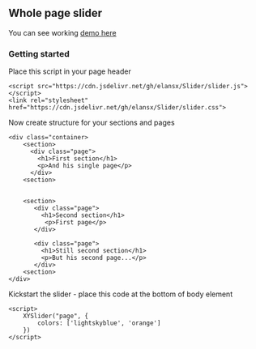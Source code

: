 ## Whole page slider

You can see working [demo here](https://elansx.github.io/Slider/)

### Getting started

Place this script in your page header
```
<script src="https://cdn.jsdelivr.net/gh/elansx/Slider/slider.js"></script>
<link rel="stylesheet" href="https://cdn.jsdelivr.net/gh/elansx/Slider/slider.css">
```

Now create structure for your sections and pages
```
<div class="container>
    <section>
      <div class="page">
        <h1>First section</h1>
        <p>And his single page</p>
      </div> 
    <section>


    <section>
       <div class="page">
         <h1>Second section</h1>
          <p>First page</p>
       </div>

       <div class="page">
         <h1>Still second section</h1>
         <p>But his second page...</p>
       </div>
    <section>
</div>
```
Kickstart the slider - place this code at the bottom of body element

```
<script>
    XYSlider("page", {
        colors: ['lightskyblue', 'orange']
    })
</script>

```
